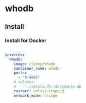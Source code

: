 # whodb

## Install

### Install for Docker

```shell

```

```yml
services:
  whodb:
    image: clidey/whodb
    container_name: whodb
    ports:
      - "0:8080"
    # volumes:
    #   - ./sample.db:/db/sample.db
    restart: unless-stopped
    network_mode: bridge
```
